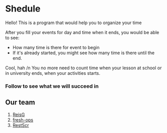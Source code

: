 # Shedule

Hello! This is a program that would help you to organize your time

After you fill your events for day and time when it ends,
you would be able to see:
- How many time is there for event to begin
- If it's already started, you might see how many time is there until the end.

Cool, hah /n
You no more need to count time when your lesson at school or in university ends,
when your activities starts.

### Follow to see what we will succeed in

## Our team
1. [ReisG](https://github.com/ReisG)
2. [fresh-ops](https://github.com/fresh-ops)
3. [RestScr](https://github.com/RestScr)
